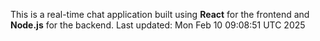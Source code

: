 This is a real-time chat application built using **React** for the frontend and **Node.js** for the backend.
Last updated: Mon Feb 10 09:08:51 UTC 2025
